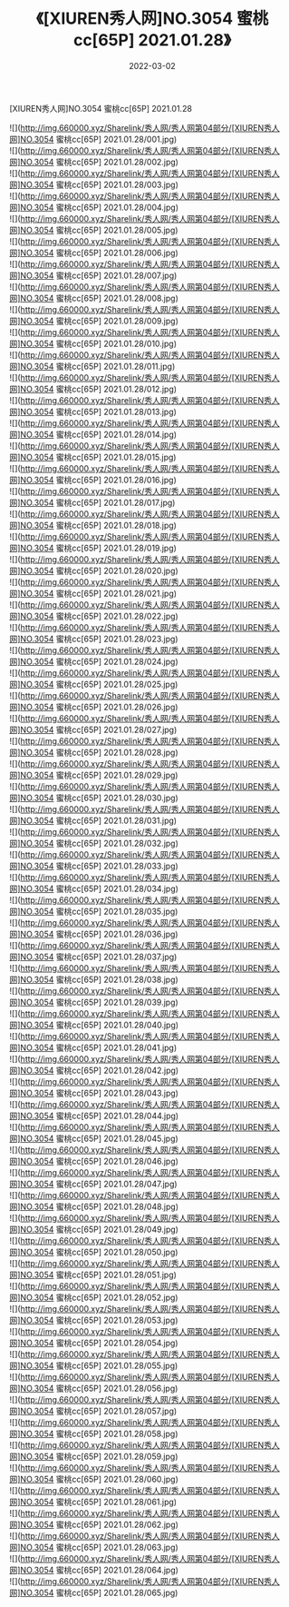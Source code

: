 ﻿---
layout: post
title:  《[XIUREN秀人网]NO.3054 蜜桃cc[65P] 2021.01.28》
date:   2022-03-02
img: http://img.660000.xyz/Sharelink/秀人网/秀人网第04部分/[XIUREN秀人网]NO.3054 蜜桃cc[65P] 2021.01.28/000.jpg
categories: [美女, 清纯, 唯美]
---

[XIUREN秀人网]NO.3054 蜜桃cc[65P] 2021.01.28

 ![](http://img.660000.xyz/Sharelink/秀人网/秀人网第04部分/[XIUREN秀人网]NO.3054 蜜桃cc[65P] 2021.01.28/001.jpg) <br>![](http://img.660000.xyz/Sharelink/秀人网/秀人网第04部分/[XIUREN秀人网]NO.3054 蜜桃cc[65P] 2021.01.28/002.jpg) <br>![](http://img.660000.xyz/Sharelink/秀人网/秀人网第04部分/[XIUREN秀人网]NO.3054 蜜桃cc[65P] 2021.01.28/003.jpg) <br>![](http://img.660000.xyz/Sharelink/秀人网/秀人网第04部分/[XIUREN秀人网]NO.3054 蜜桃cc[65P] 2021.01.28/004.jpg) <br>![](http://img.660000.xyz/Sharelink/秀人网/秀人网第04部分/[XIUREN秀人网]NO.3054 蜜桃cc[65P] 2021.01.28/005.jpg) <br>![](http://img.660000.xyz/Sharelink/秀人网/秀人网第04部分/[XIUREN秀人网]NO.3054 蜜桃cc[65P] 2021.01.28/006.jpg) <br>![](http://img.660000.xyz/Sharelink/秀人网/秀人网第04部分/[XIUREN秀人网]NO.3054 蜜桃cc[65P] 2021.01.28/007.jpg) <br>![](http://img.660000.xyz/Sharelink/秀人网/秀人网第04部分/[XIUREN秀人网]NO.3054 蜜桃cc[65P] 2021.01.28/008.jpg) <br>![](http://img.660000.xyz/Sharelink/秀人网/秀人网第04部分/[XIUREN秀人网]NO.3054 蜜桃cc[65P] 2021.01.28/009.jpg) <br>![](http://img.660000.xyz/Sharelink/秀人网/秀人网第04部分/[XIUREN秀人网]NO.3054 蜜桃cc[65P] 2021.01.28/010.jpg) <br>![](http://img.660000.xyz/Sharelink/秀人网/秀人网第04部分/[XIUREN秀人网]NO.3054 蜜桃cc[65P] 2021.01.28/011.jpg) <br>![](http://img.660000.xyz/Sharelink/秀人网/秀人网第04部分/[XIUREN秀人网]NO.3054 蜜桃cc[65P] 2021.01.28/012.jpg) <br>![](http://img.660000.xyz/Sharelink/秀人网/秀人网第04部分/[XIUREN秀人网]NO.3054 蜜桃cc[65P] 2021.01.28/013.jpg) <br>![](http://img.660000.xyz/Sharelink/秀人网/秀人网第04部分/[XIUREN秀人网]NO.3054 蜜桃cc[65P] 2021.01.28/014.jpg) <br>![](http://img.660000.xyz/Sharelink/秀人网/秀人网第04部分/[XIUREN秀人网]NO.3054 蜜桃cc[65P] 2021.01.28/015.jpg) <br>![](http://img.660000.xyz/Sharelink/秀人网/秀人网第04部分/[XIUREN秀人网]NO.3054 蜜桃cc[65P] 2021.01.28/016.jpg) <br>![](http://img.660000.xyz/Sharelink/秀人网/秀人网第04部分/[XIUREN秀人网]NO.3054 蜜桃cc[65P] 2021.01.28/017.jpg) <br>![](http://img.660000.xyz/Sharelink/秀人网/秀人网第04部分/[XIUREN秀人网]NO.3054 蜜桃cc[65P] 2021.01.28/018.jpg) <br>![](http://img.660000.xyz/Sharelink/秀人网/秀人网第04部分/[XIUREN秀人网]NO.3054 蜜桃cc[65P] 2021.01.28/019.jpg) <br>![](http://img.660000.xyz/Sharelink/秀人网/秀人网第04部分/[XIUREN秀人网]NO.3054 蜜桃cc[65P] 2021.01.28/020.jpg) <br>![](http://img.660000.xyz/Sharelink/秀人网/秀人网第04部分/[XIUREN秀人网]NO.3054 蜜桃cc[65P] 2021.01.28/021.jpg) <br>![](http://img.660000.xyz/Sharelink/秀人网/秀人网第04部分/[XIUREN秀人网]NO.3054 蜜桃cc[65P] 2021.01.28/022.jpg) <br>![](http://img.660000.xyz/Sharelink/秀人网/秀人网第04部分/[XIUREN秀人网]NO.3054 蜜桃cc[65P] 2021.01.28/023.jpg) <br>![](http://img.660000.xyz/Sharelink/秀人网/秀人网第04部分/[XIUREN秀人网]NO.3054 蜜桃cc[65P] 2021.01.28/024.jpg) <br>![](http://img.660000.xyz/Sharelink/秀人网/秀人网第04部分/[XIUREN秀人网]NO.3054 蜜桃cc[65P] 2021.01.28/025.jpg) <br>![](http://img.660000.xyz/Sharelink/秀人网/秀人网第04部分/[XIUREN秀人网]NO.3054 蜜桃cc[65P] 2021.01.28/026.jpg) <br>![](http://img.660000.xyz/Sharelink/秀人网/秀人网第04部分/[XIUREN秀人网]NO.3054 蜜桃cc[65P] 2021.01.28/027.jpg) <br>![](http://img.660000.xyz/Sharelink/秀人网/秀人网第04部分/[XIUREN秀人网]NO.3054 蜜桃cc[65P] 2021.01.28/028.jpg) <br>![](http://img.660000.xyz/Sharelink/秀人网/秀人网第04部分/[XIUREN秀人网]NO.3054 蜜桃cc[65P] 2021.01.28/029.jpg) <br>![](http://img.660000.xyz/Sharelink/秀人网/秀人网第04部分/[XIUREN秀人网]NO.3054 蜜桃cc[65P] 2021.01.28/030.jpg) <br>![](http://img.660000.xyz/Sharelink/秀人网/秀人网第04部分/[XIUREN秀人网]NO.3054 蜜桃cc[65P] 2021.01.28/031.jpg) <br>![](http://img.660000.xyz/Sharelink/秀人网/秀人网第04部分/[XIUREN秀人网]NO.3054 蜜桃cc[65P] 2021.01.28/032.jpg) <br>![](http://img.660000.xyz/Sharelink/秀人网/秀人网第04部分/[XIUREN秀人网]NO.3054 蜜桃cc[65P] 2021.01.28/033.jpg) <br>![](http://img.660000.xyz/Sharelink/秀人网/秀人网第04部分/[XIUREN秀人网]NO.3054 蜜桃cc[65P] 2021.01.28/034.jpg) <br>![](http://img.660000.xyz/Sharelink/秀人网/秀人网第04部分/[XIUREN秀人网]NO.3054 蜜桃cc[65P] 2021.01.28/035.jpg) <br>![](http://img.660000.xyz/Sharelink/秀人网/秀人网第04部分/[XIUREN秀人网]NO.3054 蜜桃cc[65P] 2021.01.28/036.jpg) <br>![](http://img.660000.xyz/Sharelink/秀人网/秀人网第04部分/[XIUREN秀人网]NO.3054 蜜桃cc[65P] 2021.01.28/037.jpg) <br>![](http://img.660000.xyz/Sharelink/秀人网/秀人网第04部分/[XIUREN秀人网]NO.3054 蜜桃cc[65P] 2021.01.28/038.jpg) <br>![](http://img.660000.xyz/Sharelink/秀人网/秀人网第04部分/[XIUREN秀人网]NO.3054 蜜桃cc[65P] 2021.01.28/039.jpg) <br>![](http://img.660000.xyz/Sharelink/秀人网/秀人网第04部分/[XIUREN秀人网]NO.3054 蜜桃cc[65P] 2021.01.28/040.jpg) <br>![](http://img.660000.xyz/Sharelink/秀人网/秀人网第04部分/[XIUREN秀人网]NO.3054 蜜桃cc[65P] 2021.01.28/041.jpg) <br>![](http://img.660000.xyz/Sharelink/秀人网/秀人网第04部分/[XIUREN秀人网]NO.3054 蜜桃cc[65P] 2021.01.28/042.jpg) <br>![](http://img.660000.xyz/Sharelink/秀人网/秀人网第04部分/[XIUREN秀人网]NO.3054 蜜桃cc[65P] 2021.01.28/043.jpg) <br>![](http://img.660000.xyz/Sharelink/秀人网/秀人网第04部分/[XIUREN秀人网]NO.3054 蜜桃cc[65P] 2021.01.28/044.jpg) <br>![](http://img.660000.xyz/Sharelink/秀人网/秀人网第04部分/[XIUREN秀人网]NO.3054 蜜桃cc[65P] 2021.01.28/045.jpg) <br>![](http://img.660000.xyz/Sharelink/秀人网/秀人网第04部分/[XIUREN秀人网]NO.3054 蜜桃cc[65P] 2021.01.28/046.jpg) <br>![](http://img.660000.xyz/Sharelink/秀人网/秀人网第04部分/[XIUREN秀人网]NO.3054 蜜桃cc[65P] 2021.01.28/047.jpg) <br>![](http://img.660000.xyz/Sharelink/秀人网/秀人网第04部分/[XIUREN秀人网]NO.3054 蜜桃cc[65P] 2021.01.28/048.jpg) <br>![](http://img.660000.xyz/Sharelink/秀人网/秀人网第04部分/[XIUREN秀人网]NO.3054 蜜桃cc[65P] 2021.01.28/049.jpg) <br>![](http://img.660000.xyz/Sharelink/秀人网/秀人网第04部分/[XIUREN秀人网]NO.3054 蜜桃cc[65P] 2021.01.28/050.jpg) <br>![](http://img.660000.xyz/Sharelink/秀人网/秀人网第04部分/[XIUREN秀人网]NO.3054 蜜桃cc[65P] 2021.01.28/051.jpg) <br>![](http://img.660000.xyz/Sharelink/秀人网/秀人网第04部分/[XIUREN秀人网]NO.3054 蜜桃cc[65P] 2021.01.28/052.jpg) <br>![](http://img.660000.xyz/Sharelink/秀人网/秀人网第04部分/[XIUREN秀人网]NO.3054 蜜桃cc[65P] 2021.01.28/053.jpg) <br>![](http://img.660000.xyz/Sharelink/秀人网/秀人网第04部分/[XIUREN秀人网]NO.3054 蜜桃cc[65P] 2021.01.28/054.jpg) <br>![](http://img.660000.xyz/Sharelink/秀人网/秀人网第04部分/[XIUREN秀人网]NO.3054 蜜桃cc[65P] 2021.01.28/055.jpg) <br>![](http://img.660000.xyz/Sharelink/秀人网/秀人网第04部分/[XIUREN秀人网]NO.3054 蜜桃cc[65P] 2021.01.28/056.jpg) <br>![](http://img.660000.xyz/Sharelink/秀人网/秀人网第04部分/[XIUREN秀人网]NO.3054 蜜桃cc[65P] 2021.01.28/057.jpg) <br>![](http://img.660000.xyz/Sharelink/秀人网/秀人网第04部分/[XIUREN秀人网]NO.3054 蜜桃cc[65P] 2021.01.28/058.jpg) <br>![](http://img.660000.xyz/Sharelink/秀人网/秀人网第04部分/[XIUREN秀人网]NO.3054 蜜桃cc[65P] 2021.01.28/059.jpg) <br>![](http://img.660000.xyz/Sharelink/秀人网/秀人网第04部分/[XIUREN秀人网]NO.3054 蜜桃cc[65P] 2021.01.28/060.jpg) <br>![](http://img.660000.xyz/Sharelink/秀人网/秀人网第04部分/[XIUREN秀人网]NO.3054 蜜桃cc[65P] 2021.01.28/061.jpg) <br>![](http://img.660000.xyz/Sharelink/秀人网/秀人网第04部分/[XIUREN秀人网]NO.3054 蜜桃cc[65P] 2021.01.28/062.jpg) <br>![](http://img.660000.xyz/Sharelink/秀人网/秀人网第04部分/[XIUREN秀人网]NO.3054 蜜桃cc[65P] 2021.01.28/063.jpg) <br>![](http://img.660000.xyz/Sharelink/秀人网/秀人网第04部分/[XIUREN秀人网]NO.3054 蜜桃cc[65P] 2021.01.28/064.jpg) <br>![](http://img.660000.xyz/Sharelink/秀人网/秀人网第04部分/[XIUREN秀人网]NO.3054 蜜桃cc[65P] 2021.01.28/065.jpg) <br>